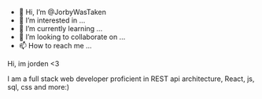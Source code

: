 - 👋 Hi, I’m @JorbyWasTaken
- 👀 I’m interested in ...
- 🌱 I’m currently learning ...
- 💞️ I’m looking to collaborate on ...
- 📫 How to reach me ...

Hi, im jorden <3

I am a full stack web developer
proficient in REST api architecture, React, js, sql, css and more:)


